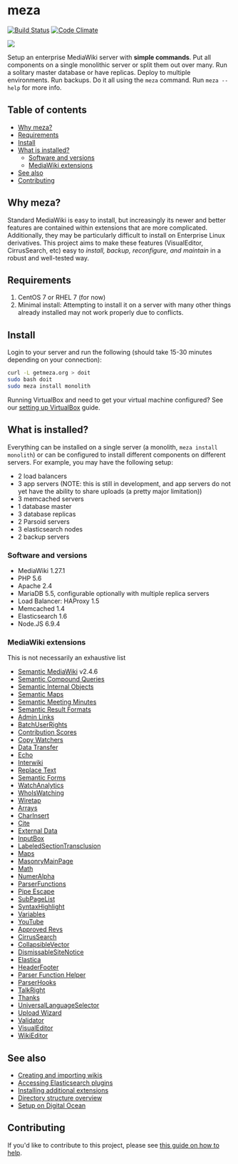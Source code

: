 # meza

[![Build Status](https://travis-ci.org/enterprisemediawiki/meza.svg?branch=master)](https://travis-ci.org/enterprisemediawiki/meza)
[![Code Climate](https://codeclimate.com/github/enterprisemediawiki/meza/badges/gpa.svg)](https://codeclimate.com/github/enterprisemediawiki/meza)

<img src="https://raw.githubusercontent.com/enterprisemediawiki/meza/master/manual/commands.gif">

Setup an enterprise MediaWiki server with **simple commands**. Put all components on a single monolithic server or split them out over many. Run a solitary master database or have replicas. Deploy to multiple environments. Run backups. Do it all using the `meza` command. Run `meza --help` for more info.

## Table of contents

  - [Why meza?](#why-meza)
  - [Requirements](#requirements)
  - [Install](#install)
  - [What is installed?](#what-is-installed)
    - [Software and versions](#software-and-versions)
    - [MediaWiki extensions](#mediawiki-extensions)
  - [See also](#see-also)
  - [Contributing](#contributing)

## Why meza?

Standard MediaWiki is easy to install, but increasingly its newer and better features are contained within extensions that are more complicated. Additionally, they may be particularly difficult to install on Enterprise Linux derivatives. This project aims to make these features (VisualEditor, CirrusSearch, etc) easy to *install, backup, reconfigure, and maintain* in a robust and well-tested way.

## Requirements

1. CentOS 7 or RHEL 7 (for now)
2. Minimal install: Attempting to install it on a server with many other things already installed may not work properly due to conflicts.

## Install

Login to your server and run the following (should take 15-30 minutes depending on your connection):

```bash
curl -L getmeza.org > doit
sudo bash doit
sudo meza install monolith
```

Running VirtualBox and need to get your virtual machine configured? See our
[setting up VirtualBox](manual/1.0-SettingUpVirtualBox.md) guide.

## What is installed?

Everything can be installed on a single server (a monolith, `meza install monolith`) or can be configured to install different components on different servers. For example, you may have the following setup:

* 2 load balancers
* 3 app servers (NOTE: this is still in development, and app servers do not yet have the ability to share uploads (a pretty major limitation))
* 3 memcached servers
* 1 database master
* 3 database replicas
* 2 Parsoid servers
* 3 elasticsearch nodes
* 2 backup servers

### Software and versions
* MediaWiki 1.27.1
* PHP 5.6
* Apache 2.4
* MariaDB 5.5, configurable optionally with multiple replica servers
* Load Balancer: HAProxy 1.5
* Memcached 1.4
* Elasticsearch 1.6
* Node.JS 6.9.4

### MediaWiki extensions
This is not necessarily an exhaustive list

* [Semantic MediaWiki](https://www.semantic-mediawiki.org) v2.4.6
* [Semantic Compound Queries](https://www.mediawiki.org/wiki/Extension:Semantic_Compound_Queries)
* [Semantic Internal Objects](https://www.mediawiki.org/wiki/Extension:Semantic_Internal_Objects)
* [Semantic Maps](https://github.com/SemanticMediaWiki/SemanticMaps/blob/master/README.md#semantic-maps)
* [Semantic Meeting Minutes](http://github.com/enterprisemediawiki/SemanticMeetingMinutes)
* [Semantic Result Formats](https://www.semantic-mediawiki.org/wiki/Semantic_Result_Formats)
* [Admin Links](https://www.mediawiki.org/wiki/Extension:Admin_Links)
* [BatchUserRights](https://www.mediawiki.org/wiki/Extension:BatchUserRights)
* [Contribution Scores](https://www.mediawiki.org/wiki/Extension:Contribution_Scores)
* [Copy Watchers](http://www.mediawiki.org/wiki/Extension:CopyWatchers)
* [Data Transfer](https://www.mediawiki.org/wiki/Extension:Data_Transfer)
* [Echo](https://www.mediawiki.org/wiki/Extension:Echo)
* [Interwiki](https://www.mediawiki.org/wiki/Extension:Interwiki)
* [Replace Text](https://www.mediawiki.org/wiki/Extension:Replace_Text)
* [Semantic Forms](https://www.mediawiki.org/wiki/Extension:Semantic_Forms)
* [WatchAnalytics](https://www.mediawiki.org/wiki/Extension:WatchAnalytics)
* [WhoIsWatching](https://www.mediawiki.org/wiki/Extension:WhoIsWatching)
* [Wiretap](https://www.mediawiki.org/wiki/Extension:Wiretap)
* [Arrays](https://www.mediawiki.org/wiki/Extension:Arrays)
* [CharInsert](https://www.mediawiki.org/wiki/Extension:CharInsert)
* [Cite](https://www.mediawiki.org/wiki/Extension:Cite)
* [External Data](https://www.mediawiki.org/wiki/Extension:External_Data)
* [InputBox](https://www.mediawiki.org/wiki/Extension:InputBox)
* [LabeledSectionTransclusion](https://www.mediawiki.org/wiki/Extension:Labeled_Section_Transclusion)
* [Maps](https://github.com/JeroenDeDauw/Maps/blob/master/README.md#maps)
* [MasonryMainPage](http://github.com/enterprisemediawiki/MasonryMainPage)
* [Math](https://www.mediawiki.org/wiki/Extension:Math)
* [NumerAlpha](https://www.mediawiki.org/wiki/Extension:NumerAlpha)
* [ParserFunctions](https://www.mediawiki.org/wiki/Extension:ParserFunctions)
* [Pipe Escape](https://www.mediawiki.org/wiki/Extension:Pipe_Escape)
* [SubPageList](https://github.com/JeroenDeDauw/SubPageList/blob/master/README.md)
* [SyntaxHighlight](https://www.mediawiki.org/wiki/Extension:SyntaxHighlight_GeSHi)
* [Variables](https://www.mediawiki.org/wiki/Extension:Variables)
* [YouTube](https://www.mediawiki.org/wiki/Extension:YouTube)
* [Approved Revs](https://www.mediawiki.org/wiki/Extension:Approved_Revs)
* [CirrusSearch](https://www.mediawiki.org/wiki/Extension:CirrusSearch)
* [CollapsibleVector](https://www.mediawiki.org/wiki/Extension:CollapsibleVector)
* [DismissableSiteNotice](https://www.mediawiki.org/wiki/Extension:DismissableSiteNotice)
* [Elastica](https://www.mediawiki.org/wiki/Extension:Elastica)
* [HeaderFooter](http://mediawiki.org/wiki/Extension:HeaderFooter)
* [Parser Function Helper](http://github.com/jamesmontalvo3/ParserFunctionHelper.git)
* [ParserHooks](https://github.com/JeroenDeDauw/ParserHooks)
* [TalkRight](http://www.mediawiki.org/wiki/Extension:Talkright)
* [Thanks](https://www.mediawiki.org/wiki/Extension:Thanks)
* [UniversalLanguageSelector](https://www.mediawiki.org/wiki/Extension:UniversalLanguageSelector)
* [Upload Wizard](https://www.mediawiki.org/wiki/Extension:UploadWizard)
* [Validator](https://github.com/JeroenDeDauw/Validator)
* [VisualEditor](https://www.mediawiki.org/wiki/Extension:VisualEditor)
* [WikiEditor](https://www.mediawiki.org/wiki/Extension:WikiEditor)

## See also

* [Creating and importing wikis](manual/AddingWikis.md)
* [Accessing Elasticsearch plugins](manual/ElasticsearchPlugins.md)
* [Installing additional extensions](manual/installing-additional-extensions.md)
* [Directory structure overview](manual/DirectoryStructure.md)
* [Setup on Digital Ocean](manual/SetupDigitalOcean.md)

## Contributing

If you'd like to contribute to this project, please see [this guide on how to help](CONTRIBUTING.md). 
